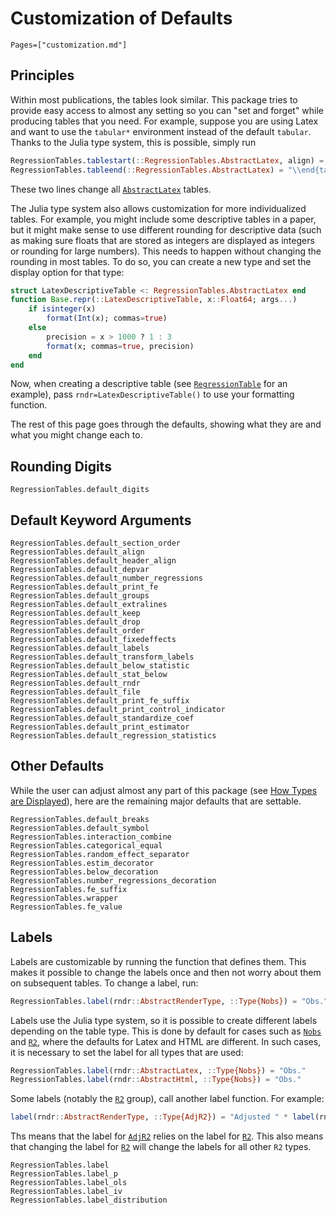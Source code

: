 
# Customization of Defaults

```@index
Pages=["customization.md"]
```

## Principles

Within most publications, the tables look similar. This package tries to provide easy access to almost any setting so you can "set and forget" while producing tables that you need. For example, suppose you are using Latex and want to use the `tabular*` environment instead of the default `tabular`. Thanks to the Julia type system, this is possible, simply run
```julia
RegressionTables.tablestart(::RegressionTables.AbstractLatex, align) = "\\begin{tabular*}{\\linewidth}{$(align[1])@{\\extracolsep{\\fill}}$(align[2:end])}"
RegressionTables.tableend(::RegressionTables.AbstractLatex) = "\\end{tabular*}"
```
These two lines change all [`AbstractLatex`](@ref) tables.

The Julia type system also allows customization for more individualized tables. For example, you might include some descriptive tables in a paper, but it might make sense to use different rounding for descriptive data (such as making sure floats that are stored as integers are displayed as integers or rounding for large numbers). This needs to happen without changing the rounding in most tables. To do so, you can create a new type and set the display option for that type:
```julia
struct LatexDescriptiveTable <: RegressionTables.AbstractLatex end
function Base.repr(::LatexDescriptiveTable, x::Float64; args...)
    if isinteger(x)
        format(Int(x); commas=true)
    else
        precision = x > 1000 ? 1 : 3
        format(x; commas=true, precision)
    end
end
```

Now, when creating a descriptive table (see [`RegressionTable`](@ref) for an example), pass `rndr=LatexDescriptiveTable()` to use your formatting function.

The rest of this page goes through the defaults, showing what they are and what you might change each to.

## Rounding Digits

```@docs
RegressionTables.default_digits
```

## Default Keyword Arguments

```@docs
RegressionTables.default_section_order
RegressionTables.default_align
RegressionTables.default_header_align
RegressionTables.default_depvar
RegressionTables.default_number_regressions
RegressionTables.default_print_fe
RegressionTables.default_groups
RegressionTables.default_extralines
RegressionTables.default_keep
RegressionTables.default_drop
RegressionTables.default_order
RegressionTables.default_fixedeffects
RegressionTables.default_labels
RegressionTables.default_transform_labels
RegressionTables.default_below_statistic
RegressionTables.default_stat_below
RegressionTables.default_rndr
RegressionTables.default_file
RegressionTables.default_print_fe_suffix
RegressionTables.default_print_control_indicator
RegressionTables.default_standardize_coef
RegressionTables.default_print_estimator
RegressionTables.default_regression_statistics
```

## Other Defaults

While the user can adjust almost any part of this package (see [How Types are Displayed](@ref)), here are the remaining major defaults that are settable.

```@docs
RegressionTables.default_breaks
RegressionTables.default_symbol
RegressionTables.interaction_combine
RegressionTables.categorical_equal
RegressionTables.random_effect_separator
RegressionTables.estim_decorator
RegressionTables.below_decoration
RegressionTables.number_regressions_decoration
RegressionTables.fe_suffix
RegressionTables.wrapper
RegressionTables.fe_value
```

## Labels

Labels are customizable by running the function that defines them. This makes it possible to change the labels once and then not worry about them on subsequent tables. To change a label, run:
```julia
RegressionTables.label(rndr::AbstractRenderType, ::Type{Nobs}) = "Obs."
```
Labels use the Julia type system, so it is possible to create different labels depending on the table type. This is done by default for cases such as [`Nobs`](@ref) and [`R2`](@ref), where the defaults for Latex and HTML are different. In such cases, it is necessary to set the label for all types that are used:
```julia
RegressionTables.label(rndr::AbstractLatex, ::Type{Nobs}) = "Obs."
RegressionTables.label(rndr::AbstractHtml, ::Type{Nobs}) = "Obs."
```

Some labels (notably the [`R2`](@ref) group), call another label function. For example:
```julia
label(rndr::AbstractRenderType, ::Type{AdjR2}) = "Adjusted " * label(rndr, R2)
```
Ths means that the label for [`AdjR2`](@ref) relies on the label for [`R2`](@ref). This also means that changing the label for [`R2`](@ref) will change the labels for all other `R2` types.
```@docs
RegressionTables.label
RegressionTables.label_p
RegressionTables.label_ols
RegressionTables.label_iv
RegressionTables.label_distribution
```